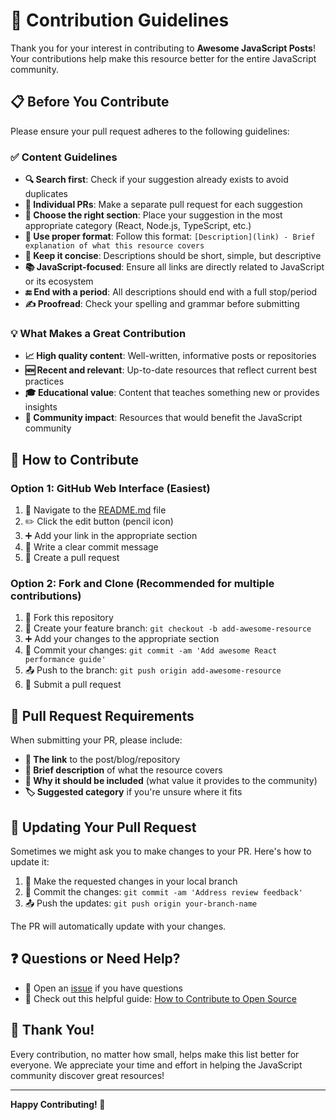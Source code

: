 # 🤝 Contribution Guidelines

Thank you for your interest in contributing to **Awesome JavaScript Posts**! Your contributions help make this resource better for the entire JavaScript community.

## 📋 Before You Contribute

Please ensure your pull request adheres to the following guidelines:

### ✅ Content Guidelines

- **🔍 Search first**: Check if your suggestion already exists to avoid duplicates
- **📝 Individual PRs**: Make a separate pull request for each suggestion
- **🎯 Choose the right section**: Place your suggestion in the most appropriate category (React, Node.js, TypeScript, etc.)
- **🔗 Use proper format**: Follow this format: `[Description](link) - Brief explanation of what this resource covers`
- **📏 Keep it concise**: Descriptions should be short, simple, but descriptive
- **📚 JavaScript-focused**: Ensure all links are directly related to JavaScript or its ecosystem
- **🔚 End with a period**: All descriptions should end with a full stop/period
- **✍️ Proofread**: Check your spelling and grammar before submitting

### 💡 What Makes a Great Contribution

- **📈 High quality content**: Well-written, informative posts or repositories
- **🆕 Recent and relevant**: Up-to-date resources that reflect current best practices
- **🎓 Educational value**: Content that teaches something new or provides insights
- **🌟 Community impact**: Resources that would benefit the JavaScript community

## 🚀 How to Contribute

### Option 1: GitHub Web Interface (Easiest)
1. 📝 Navigate to the [README.md](README.md) file
2. ✏️ Click the edit button (pencil icon)
3. ➕ Add your link in the appropriate section
4. 💬 Write a clear commit message
5. 🔀 Create a pull request

### Option 2: Fork and Clone (Recommended for multiple contributions)
1. 🍴 Fork this repository
2. 🌿 Create your feature branch: `git checkout -b add-awesome-resource`
3. ➕ Add your changes to the appropriate section
4. 💾 Commit your changes: `git commit -am 'Add awesome React performance guide'`
5. 📤 Push to the branch: `git push origin add-awesome-resource`
6. 🔀 Submit a pull request

## 📝 Pull Request Requirements

When submitting your PR, please include:

- **🔗 The link** to the post/blog/repository
- **📖 Brief description** of what the resource covers
- **💭 Why it should be included** (what value it provides to the community)
- **🏷️ Suggested category** if you're unsure where it fits

## 🔧 Updating Your Pull Request

Sometimes we might ask you to make changes to your PR. Here's how to update it:

1. 📝 Make the requested changes in your local branch
2. 💾 Commit the changes: `git commit -am 'Address review feedback'`
3. 📤 Push the updates: `git push origin your-branch-name`

The PR will automatically update with your changes.

## ❓ Questions or Need Help?

- 💬 Open an [issue](https://github.com/palashmon/awesome-js-posts/issues) if you have questions
- 📖 Check out this helpful guide: [How to Contribute to Open Source](https://app.egghead.io/playlists/how-to-contribute-to-an-open-source-project-on-github)

## 🙏 Thank You!

Every contribution, no matter how small, helps make this list better for everyone. We appreciate your time and effort in helping the JavaScript community discover great resources!

---

**Happy Contributing! 🎉**
